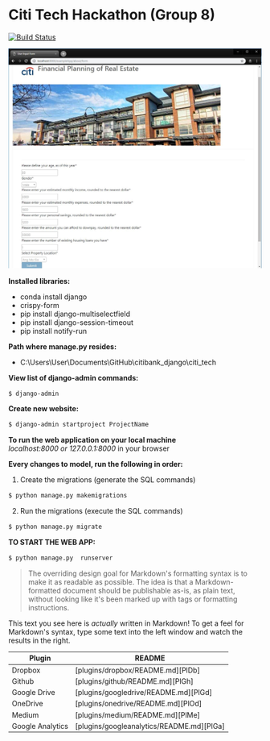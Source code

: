 # Citi Tech Hackathon (Group 8)

[![Build Status](https://travis-ci.org/joemccann/dillinger.svg?branch=master)](https://travis-ci.org/joemccann/dillinger)

![alt text](user_input_page.JPG)

**Installed libraries:**

  - conda install django
  - crispy-form
  - pip install django-multiselectfield
  - pip install django-session-timeout
  - pip install notify-run

**Path where manage.py resides:**
  - C:\Users\User\Documents\GitHub\citibank_django\citi_tech

**View list of django-admin commands:**
```sh
$ django-admin
```
**Create new website:**
```sh
$ django-admin startproject ProjectName
```

**To run the web application on your local machine**     
*localhost:8000 or 127.0.0.1:8000* in your browser

**Every changes to model, run the following in order:**
1)	Create the migrations (generate the SQL commands)
```sh
$ python manage.py makemigrations
```
2)	Run the migrations (execute the SQL commands)
```sh
$ python manage.py migrate
```

**TO START THE WEB APP:**

```sh
$ python manage.py  runserver
```

> The overriding design goal for Markdown's
> formatting syntax is to make it as readable
> as possible. The idea is that a
> Markdown-formatted document should be
> publishable as-is, as plain text, without
> looking like it's been marked up with tags
> or formatting instructions.

This text you see here is *actually* written in Markdown! To get a feel for Markdown's syntax, type some text into the left window and watch the results in the right.


| Plugin | README |
| ------ | ------ |
| Dropbox | [plugins/dropbox/README.md][PlDb] |
| Github | [plugins/github/README.md][PlGh] |
| Google Drive | [plugins/googledrive/README.md][PlGd] |
| OneDrive | [plugins/onedrive/README.md][PlOd] |
| Medium | [plugins/medium/README.md][PlMe] |
| Google Analytics | [plugins/googleanalytics/README.md][PlGa] |

